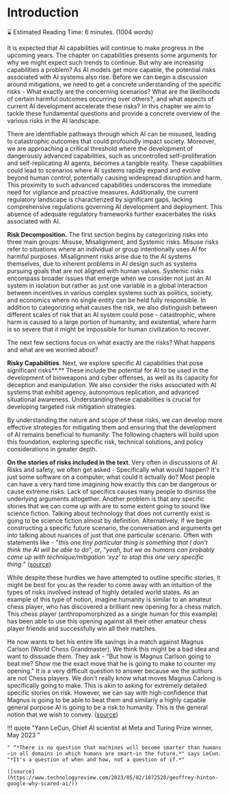 # Introduction

⌛ Estimated Reading Time: 6 minutes. (1004 words)


It is expected that AI capabilities will continue to make progress in the upcoming years. The chapter on capabilities presents some arguments for why we might expect such trends to continue. But why are increasing capabilities a problem? As AI models get more capable, the potential risks associated with AI systems also rise. Before we can begin a discussion around mitigations, we need to get a concrete understanding of the specific risks - What exactly are the concerning scenarios? What are the likelihoods of certain harmful outcomes occurring over others?, and what aspects of current AI development accelerate these risks? In this chapter we aim to tackle these fundamental questions and provide a concrete overview of the various risks in the AI landscape.

There are identifiable pathways through which AI can be misused, leading to catastrophic outcomes that could profoundly impact society. Moreover, we are approaching a critical threshold where the development of dangerously advanced capabilities, such as uncontrolled self-proliferation and self-replicating AI agents, becomes a tangible reality. These capabilities could lead to scenarios where AI systems rapidly expand and evolve beyond human control, potentially causing widespread disruption and harm. This proximity to such advanced capabilities underscores the immediate need for vigilance and proactive measures. Additionally, the current regulatory landscape is characterized by significant gaps, lacking comprehensive regulations governing AI development and deployment. This absence of adequate regulatory frameworks further exacerbates the risks associated with AI.

**Risk Decomposition.** The first section begins by categorizing risks into three main groups: Misuse, Misalignment, and Systemic risks. Misuse risks refer to situations where an individual or group intentionally uses AI for harmful purposes. Misalignment risks arise due to the AI systems themselves, due to inherent problems in AI design such as systems pursuing goals that are not aligned with human values. Systemic risks encompass broader issues that emerge when we consider not just an AI system in isolation but rather as just one variable in a global interaction between incentives in various complex systems such as politics, society, and economics where no single entity can be held fully responsible. In addition to categorizing what causes the risk, we also distinguish between different scales of risk that an AI system could pose - catastrophic, where harm is caused to a large portion of humanity, and existential, where harm is so severe that it might be impossible for human civilization to recover.

The next few sections focus on what exactly are the risks? What happens and what are we worried about?

**Risky Capabilities**.  Next, we explore specific AI capabilities that pose significant risks**.** These include the potential for AI to be used in the development of bioweapons and cyber offenses, as well as its capacity for deception and manipulation. We also consider the risks associated with AI systems that exhibit agency, autonomous replication, and advanced situational awareness. Understanding these capabilities is crucial for developing targeted risk mitigation strategies.

By understanding the nature and scope of these risks, we can develop more effective strategies for mitigating them and ensuring that the development of AI remains beneficial to humanity. The following chapters will build upon this foundation, exploring specific risk, technical solutions, and policy considerations in greater depth.

**On the stories of risks included in the text**.  Very often in discussions of AI Risks and safety, we often get asked - Specifically what would happen? It's just some software on a computer, what could it actually do? Most people can have a very hard time imagining how exactly this can be dangerous or cause extreme risks. Lack of specifics causes many people to dismiss the underlying arguments altogether. Another problem is that any specific stories that we can come up with are to some extent going to sound like science fiction. Talking about technology that does not currently exist is going to be science fiction almost by definition. Alternatively, if we begin constructing a specific future scenario, the conversation and arguments get into talking about nuances of just that one particular scenario. Often with statements like - "*this one tiny particular thing is something that I don't think the AI will be able to do*", or, "*yeah, but we as humans can probably come up with technique/mitigation 'xyz' to stop this one very specific thing.*" ([source](https://www.youtube.com/watch?v=JVIqp_lIwZg))

While despite these hurdles we have attempted to outline specific stories, it might be best for you as the reader to come away with an intuition of the types of risks involved instead of highly detailed world states. As an example of this type of notion, imagine humanity is similar to an amateur chess player, who has discovered a brilliant new opening for a chess match. This chess player (anthropomorphized as a single human for this example) has been able to use this opening against all their other amateur chess player friends and successfully win all their matches.

He now wants to bet his entire life savings in a match against Magnus Carlson (World Chess Grandmaster). We think this might be a bad idea and want to dissuade them. They ask - "But how is Magnus Carlson going to beat me? Show me the exact move that he is going to make to counter my opening." It is a very difficult question to answer because we the authors are not Chess players. We don't really know what moves Magnus Carlong is specifically going to make. This is akin to asking for extremely detailed specific stories on risk. However, we can say with high confidence that Magnus is going to be able to beat them and similarly a highly capable general purpose AI is going to be a risk to humanity. This is the general notion that we wish to convey. ([source](https://www.youtube.com/watch?v=JVIqp_lIwZg))

!!! quote "Yann LeCun, Chief AI scientist at Meta and Turing Prize winner, May 2023 "

	
	" “*There is no question that machines will become smarter than humans—in all domains in which humans are smart—in the future,*" says LeCun. "*It's a question of when and how, not a question of if.*" 
	
	([source](https://www.technologyreview.com/2023/05/02/1072528/geoffrey-hinton-google-why-scared-ai/))

